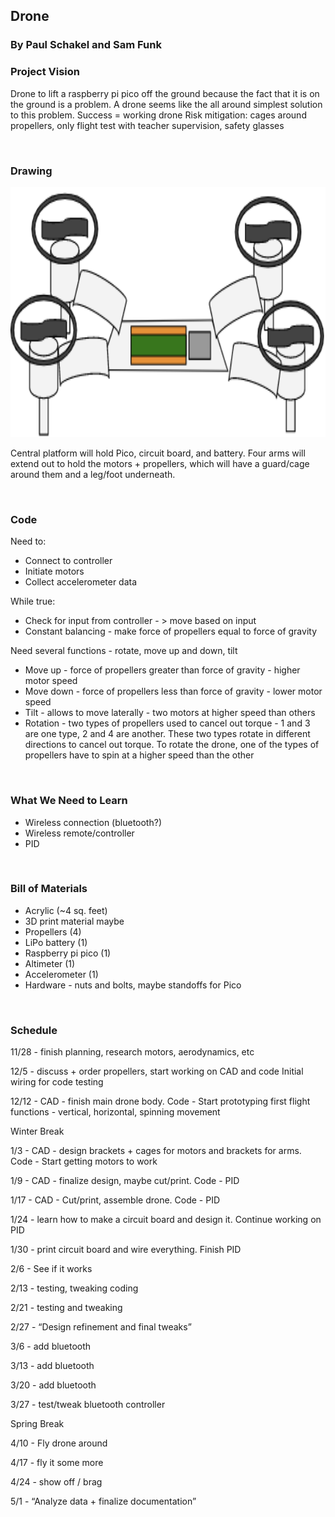## Drone
### By Paul Schakel and Sam Funk

### Project Vision
Drone to lift a raspberry pi pico off the ground because the fact that it is on the ground is a problem. A drone seems like the all around simplest solution to this problem.
Success = working drone
Risk mitigation: cages around propellers, only flight test with teacher supervision, safety glasses

&nbsp;

### Drawing
<img src="images/design_drawing.png" alt="images/design_drawing.png" width="550" height="400">

Central platform will hold Pico, circuit board, and battery. Four arms will extend out to hold the motors + propellers, which will have a guard/cage around them and a leg/foot underneath. 

&nbsp;

### Code 
Need to: 
* Connect to controller
* Initiate motors
* Collect accelerometer data

While true:
* Check for input from controller - > move based on input
* Constant balancing - make force of propellers equal to force of gravity

Need several functions - rotate, move up and down, tilt
* Move up - force of propellers greater than force of gravity - higher motor speed
* Move down - force of propellers less than force of gravity - lower motor speed
* Tilt - allows to move laterally - two motors at higher speed than others
* Rotation - two types of propellers used to cancel out torque - 1 and 3 are one type, 2 and 4 are another. These two types rotate in different directions to cancel out torque. To rotate the drone, one of the types of propellers have to spin at a higher speed than the other

&nbsp;

### What We Need to Learn
* Wireless connection (bluetooth?)
* Wireless remote/controller
* PID

&nbsp;

### Bill of Materials
* Acrylic (~4 sq. feet)
* 3D print material maybe
* Propellers (4)
* LiPo battery (1)
* Raspberry pi pico (1)
* Altimeter (1)
* Accelerometer (1)
* Hardware - nuts and bolts, maybe standoffs for Pico

&nbsp;

### Schedule
11/28 - finish planning, research motors, aerodynamics, etc

12/5 - discuss + order propellers, start working on CAD and code
	Initial wiring for code testing
	
12/12 - CAD - finish main drone body. Code - Start prototyping first flight functions - vertical, horizontal, spinning movement

Winter Break

1/3 - CAD - design brackets + cages for motors and brackets for arms. Code - Start getting motors to work

1/9 - CAD - finalize design, maybe cut/print. Code - PID

1/17 - CAD - Cut/print, assemble drone. Code - PID

1/24 - learn how to make a circuit board and design it. Continue working on PID

1/30 - print circuit board and wire everything. Finish PID

2/6 - See if it works

2/13 - testing, tweaking coding

2/21 - testing and tweaking

2/27 - “Design refinement and final tweaks”

3/6 - add bluetooth

3/13 - add bluetooth

3/20 - add bluetooth

3/27 - test/tweak bluetooth controller

Spring Break

4/10 - Fly drone around

4/17 - fly it some more

4/24 - show off / brag

5/1 - “Analyze data + finalize documentation”
